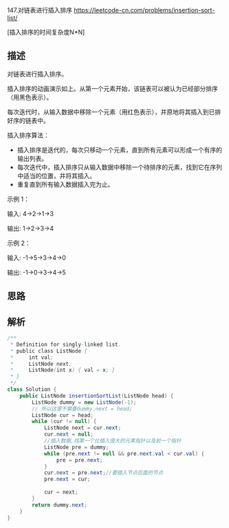 

147.对链表进行插入排序 https://leetcode-cn.com/problems/insertion-sort-list/

[插入排序的时间复杂度N*N]


## 描述

对链表进行插入排序。


插入排序的动画演示如上。从第一个元素开始，该链表可以被认为已经部分排序（用黑色表示）。

每次迭代时，从输入数据中移除一个元素（用红色表示），并原地将其插入到已排好序的链表中。



插入排序算法：

- 插入排序是迭代的，每次只移动一个元素，直到所有元素可以形成一个有序的输出列表。
- 每次迭代中，插入排序只从输入数据中移除一个待排序的元素，找到它在序列中适当的位置，并将其插入。
- 重复直到所有输入数据插入完为止。
 

示例 1：

输入: 4->2->1->3

输出: 1->2->3->4

示例 2：

输入: -1->5->3->4->0

输出: -1->0->3->4->5


## 思路



## 解析

```java
/**
 * Definition for singly-linked list.
 * public class ListNode {
 *     int val;
 *     ListNode next;
 *     ListNode(int x) { val = x; }
 * }
 */
class Solution {
    public ListNode insertionSortList(ListNode head) {
        ListNode dummy = new ListNode(-1);
        // 所以这里不需要dummy.next = head;
        ListNode cur = head;
        while (cur != null) {
            ListNode next = cur.next;
            cur.next = null;
            //插入数据,找第一个比插入值大的元素指针以及前一个指针
            ListNode pre = dummy;
            while (pre.next != null && pre.next.val < cur.val) {
                pre = pre.next;
            }
            cur.next = pre.next;//要插入节点后面的节点
            pre.next = cur;
            
            cur = next;
        }
        return dummy.next;
    }
}

```

